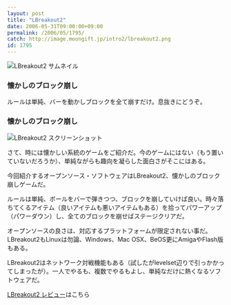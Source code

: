 ```yaml
---
layout: post
title: "LBreakout2"
date: 2006-05-31T09:00:00+09:00
permalink: /2006/05/1795/
catch: http://image.moongift.jp/intro2/lbreakout2.png
id: 1795
---
```

 ![LBreakout2 サムネイル](http://image.moongift.jp/intro2/lbreakout2.t.png "LBreakout2 サムネイル")
  

### 懐かしのブロック崩し
  
ルールは単純、バーを動かしブロックを全て崩すだけ。息抜きにどうぞ。  
<!--more-->  

### 懐かしのブロック崩し
  

![LBreakout2 スクリーンショット](http://image.moongift.jp/intro2/lbreakout2.png "LBreakout2 スクリーンショット")

  

さて、時には懐かしい系統のゲームをご紹介だ。今のゲームにはない（もう置いていないだろうか）、単純ながらも趣向を凝らした面白さがそこにはある。

  

今回紹介するオープンソース・ソフトウェアはLBreakout2、懐かしのブロック崩しゲームだ。

  

ルールは単純、ボールをバーで弾きつつ、ブロックを崩していけば良い。時々落ちてくるアイテム（良いアイテムも悪いアイテムもある）を拾ってパワーアップ（パワーダウン）し、全てのブロックを崩せばステージクリアだ。

  

オープンソースの良さは、対応するプラットフォームが限定されない事だ。LBreakout2もLinuxは勿論、Windows、Mac OSX、BeOS更にAmigaやFlash版もある。

  

LBreakout2はネットワーク対戦機能もある（試したがlevelset辺りで引っかかってしまったが）。一人でやるも、複数でやるもよし、単純なだけに熱くなるソフトウェアだ。

  

[LBreakout2 レビュー](http://oss.moongift.jp/review/i-1800.html)はこちら


